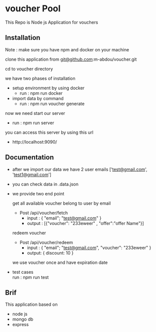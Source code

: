voucher Pool
============

This Repo is Node js Application for vouchers

    
## Installation   

Note : make sure you have npm and docker on your machine

clone this application from git@github.com:m-abdou/voucher.git

cd to voucher directory 

we have two phases of installation

 - setup environment by using docker
    * run : npm run docker  
 - import data by command
    * run : npm run voucher generate

 now we need start our server  
  - run : npm run server
  
 you can access this server by using this url 
  - http://localhost:9090/

  
 ## Documentation
 
  * after we import our data we have 2 user emails 
 ['test@gmail.com', 'test1@gmail.com']
 
  * you can check data in .data.json
 
 
  * we provide two end point
 
     get all available voucher belong to user by email 
     - Post /api/voucher/fetch
        * input : { "email"; "test@gmail.com" }
        * output : [{"voucher": "233eweer" , "offer":"offer Name"}]
    
     redeem voucher     
     - Post /api/voucher/redeem
        * input : { "email"; "test@gmail.com", "voucher": "233eweer" }
        * output: { discount: 10 }
    
     we use voucher once and have expiration date 
 
  * test cases   
    run : npm run test
 

## Brif 

 This application based on
 *  node js 
 *  mongo db 
 *  express  